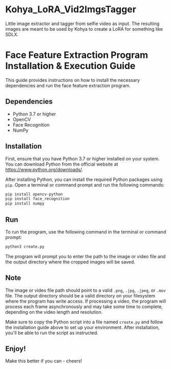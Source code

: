 # Kohya_LoRA_Vid2ImgsTagger
Little image extractor and tagger from selfie video as input. The resulting images are meant to be used by Kohya to create a LoRA for something like SDLX.

# Face Feature Extraction Program Installation & Execution Guide

This guide provides instructions on how to install the necessary dependencies and run the face feature extraction program.

## Dependencies

- Python 3.7 or higher
- OpenCV
- Face Recognition
- NumPy

## Installation

First, ensure that you have Python 3.7 or higher installed on your system. You can download Python from the official website at https://www.python.org/downloads/.

After installing Python, you can install the required Python packages using `pip`. Open a terminal or command prompt and run the following commands:

```sh
pip install opencv-python
pip install face_recognition
pip install numpy
```

## Run 
To run the program, use the following command in the terminal or command prompt:
```sh
python3 create.py
```
The program will prompt you to enter the path to the image or video file and the output directory where the cropped images will be saved.

## Note
The image or video file path should point to a valid `.png`, `.jpg`, `.jpeg`, or `.mov` file.
The output directory should be a valid directory on your filesystem where the program has write access.
If processing a video, the program will process each frame asynchronously and may take some time to complete, depending on the video length and resolution.

Make sure to copy the Python script into a file named `create.py` and follow the installation guide above to set up your environment. After installation, you'll be able to run the script as instructed.

## Enjoy!
Make this better if you can - cheers!

